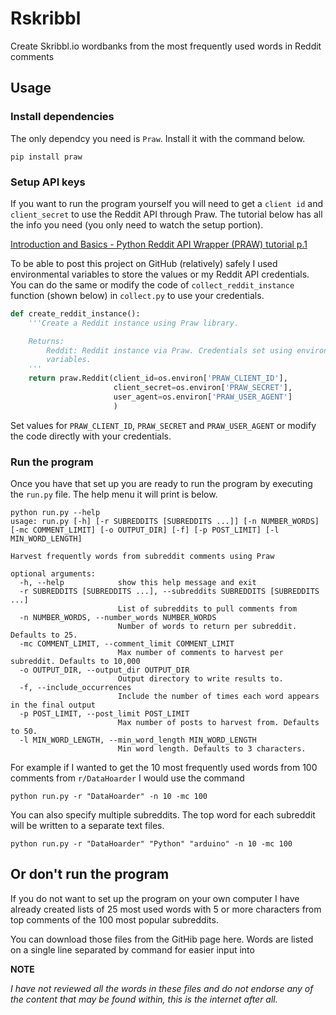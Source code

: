 # Rskribbl
Create Skribbl.io wordbanks from the most frequently used words in Reddit comments

## Usage

### Install dependencies

The only dependcy you need is `Praw`. Install it with the command below.

```
pip install praw
```

### Setup API keys

If you want to run the program yourself you will need to get a `client id` and
`client_secret` to use the Reddit API through Praw. The tutorial below has
all the info you need (you only need to watch the setup portion). 

[Introduction and Basics - Python Reddit API Wrapper (PRAW) tutorial p.1](https://www.youtube.com/watch?v=NRgfgtzIhBQ&t=188s)


To be able to post this project on GitHub (relatively) safely I used environmental
variables to store the values or my Reddit API credentials. You can do the same
or modify the code of `collect_reddit_instance` function (shown below) in `collect.py`
to use your credentials.

```python
def create_reddit_instance():
    '''Create a Reddit instance using Praw library.

    Returns:
        Reddit: Reddit instance via Praw. Credentials set using environmental
        variables.
    '''
    return praw.Reddit(client_id=os.environ['PRAW_CLIENT_ID'],
                       client_secret=os.environ['PRAW_SECRET'],
                       user_agent=os.environ['PRAW_USER_AGENT']
                       )
```
Set values for `PRAW_CLIENT_ID`, `PRAW_SECRET` and `PRAW_USER_AGENT` or
modify the code directly with your credentials. 


### Run the program

Once you have that set up you are ready to run the program by 
executing the `run.py` file. The help menu it will print is below.

```
python run.py --help
usage: run.py [-h] [-r SUBREDDITS [SUBREDDITS ...]] [-n NUMBER_WORDS] [-mc COMMENT_LIMIT] [-o OUTPUT_DIR] [-f] [-p POST_LIMIT] [-l MIN_WORD_LENGTH]

Harvest frequently words from subreddit comments using Praw

optional arguments:
  -h, --help            show this help message and exit
  -r SUBREDDITS [SUBREDDITS ...], --subreddits SUBREDDITS [SUBREDDITS ...]
                        List of subreddits to pull comments from
  -n NUMBER_WORDS, --number_words NUMBER_WORDS
                        Number of words to return per subreddit. Defaults to 25.
  -mc COMMENT_LIMIT, --comment_limit COMMENT_LIMIT
                        Max number of comments to harvest per subreddit. Defaults to 10,000
  -o OUTPUT_DIR, --output_dir OUTPUT_DIR
                        Output directory to write results to.
  -f, --include_occurrences
                        Include the number of times each word appears in the final output
  -p POST_LIMIT, --post_limit POST_LIMIT
                        Max number of posts to harvest from. Defaults to 50.
  -l MIN_WORD_LENGTH, --min_word_length MIN_WORD_LENGTH
                        Min word length. Defaults to 3 characters.
```

For example if I wanted to get the 10 most frequently used words from 100 comments 
from  `r/DataHoarder` I would use the command

```
python run.py -r "DataHoarder" -n 10 -mc 100
```

You can also specify multiple subreddits. The top word for each subreddit will
be written to a separate text files.

```
python run.py -r "DataHoarder" "Python" "arduino" -n 10 -mc 100
```

## Or don't run the program

If you do not want to set up the program on your own computer I have already
created lists of 25 most used words with 5 or more characters 
from top comments of the 100 most popular subreddits.

You can download those files from the GitHib page here. Words are listed on a
single line separated by command for easier input into 

**NOTE**

*I have not reviewed all the words in these files and do not endorse
any of the content that may be found within, this is the internet after all.* 
